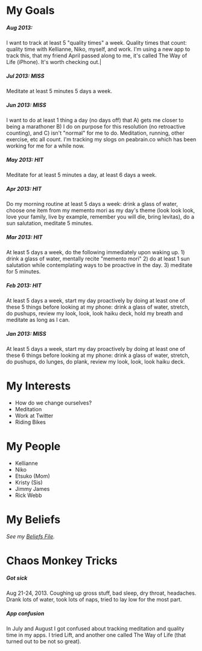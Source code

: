 # My Goals

##### Aug 2013: 
I want to track at least 5 "quality times" a week. Quality times that count: quality time with Kellianne, Niko, myself, and work. I'm using a new app to track this, that my friend April passed along to me, it's called The Way of Life (iPhone). It's worth checking out.|

##### Jul 2013: MISS
Meditate at least 5 minutes 5 days a week.

##### Jun 2013: MISS
I want to do at least 1 thing a day (no days off) that A) gets me closer to being a marathoner B) I do on purpose for this resolution (no retroactive counting), and C) isn't "normal" for me to do. Meditation, running, other exercise, etc all count. I'm tracking my slogs on peabrain.co which has been working for me for a while now.

##### May 2013: HIT
Meditate for at least 5 minutes a day, at least 6 days a week.

##### Apr 2013: HIT
Do my morning routine at least 5 days a week: drink a glass of water, choose one item from my memento mori as my day's theme (look look look, love your family, live by example, remember you will die, bring levitas), do a sun salutation, meditate 5 minutes.

##### Mar 2013: HIT
At least 5 days a week, do the following immediately upon waking up. 1) drink a glass of water, mentally recite "memento mori" 2) do at least 1 sun salutation while contemplating ways to be proactive in the day. 3) meditate for 5 minutes.

##### Feb 2013: HIT
At least 5 days a week, start my day proactively by doing at least one of these 5 things before looking at my phone: drink a glass of water, stretch, do pushups, review my look, look, look haiku deck, hold my breath and meditate as long as I can.

##### Jan 2013: MISS
At least 5 days a week, start my day proactively by doing at least one of these 6 things before looking at my phone: drink a glass of water, stretch, do pushups, do lunges, do plank, review my look, look, look haiku deck.

# My Interests
* How do we change ourselves?
* Meditation
* Work at Twitter
* Riding Bikes

# My People
* Kellianne
* Niko
* Etsuko (Mom)
* Kristy (Sis)
* Jimmy James
* Rick Webb

# My Beliefs
*See my [Beliefs File](Beliefs.md).*

# Chaos Monkey Tricks

##### Got sick
Aug 21-24, 2013. Coughing up gross stuff, bad sleep, dry throat, headaches. Drank lots of water, took lots of naps, tried to lay low for the most part.

##### App confusion
In July and August I got confused about tracking meditation and quality time in my apps. I tried Lift, and another one called The Way of Life (that turned out to be not so great).
